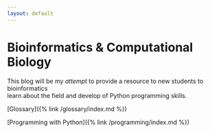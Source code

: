 ```yaml
---
layout: default
---
```


# Bioinformatics & Computational Biology

  This blog will be my *attempt* to provide a resource to new students to bioinformatics<br/> learn about the field and develop of Python programming skills.


[Glossary]({% link /glossary/index.md  %})

[Programming with Python]({% link /programming/index.md  %})
